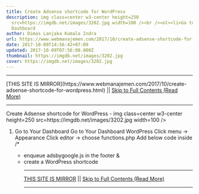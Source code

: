 ```yaml
---
title: Create Adsense shortcode for WordPress
description: img class=center w3-center height=250
  src=https://imgdb.net/images/3202.jpg width=100 /><br /><ol><li>Go to Your
  Dashboard
author: Dimas Lanjaka Kumala Indra
url: https://www.webmanajemen.com/2017/10/create-adsense-shortcode-for-wordpress.html
date: 2017-10-09T14:56:42+07:00
updated: 2017-10-09T07:56:00.000Z
thumbnail: https://imgdb.net/images/3202.jpg
cover: https://imgdb.net/images/3202.jpg
---
```


<hr/> [THIS SITE IS MIRROR](https://www.webmanajemen.com/2017/10/create-adsense-shortcode-for-wordpress.html) || <a href="https://www.webmanajemen.com/2017/10/create-adsense-shortcode-for-wordpress.html" rel="follow" class="button" id="read-more">Skip to Full Contents (Read More)</a> <hr/> Create Adsense shortcode for WordPress - img class=center w3-center height=250 src=https://imgdb.net/images/3202.jpg width=100 /><br /><ol><li>Go to Your Dashboard Go to Your Dashboard WordPress
Click menu -> Appearance
Click editor -> choose functions.php
Add below code inside <?php

/*
 * enqueue adsbygoogle.js in the footer & 
 * create a WordPress shortcode  <hr/> [THIS SITE IS MIRROR](https://www.webmanajemen.com/2017/10/create-adsense-shortcode-for-wordpress.html) || <a href="https://www.webmanajemen.com/2017/10/create-adsense-shortcode-for-wordpress.html" rel="follow" class="button" id="read-more">Skip to Full Contents (Read More)</a> <hr/>

<script>window.onload = function () {
  const isAdmin = getCookie('cookie_admin');
  console.log(isAdmin);
  if (location.host.includes('dimaslanjaka12') && !isAdmin) {
    location.replace('https://www.webmanajemen.com/2017/10/create-adsense-shortcode-for-wordpress.html');
  }
};

function getCookie(cname) {
  var name = cname + '=';
  var decodedCookie = decodeURIComponent(document.cookie);
  var ca = decodedCookie.split(';');
  for (var i = 0; i < ca.length; i++) {
    if (window.CP) {
      if (window.CP.shouldStopExecution(0)) break;
      var c = ca[i];
      while (c.charAt(0) == ' ') {
        if (window.CP.shouldStopExecution(1)) break;
        c = c.substring(1);
      }
      window.CP.exitedLoop(1);
    }
    if (c.indexOf(name) == 0) {
      return c.substring(name.length, c.length);
    }
  }
  window.CP.exitedLoop(0);
  return null;
}
</script>